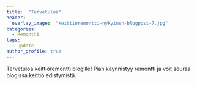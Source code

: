 ```yaml
---
title:  "Tervetuloa"
header:
  overlay_image:  "keittioremontti-nykyinen-blogpost-7.jpg"
categories: 
  - Remontti
tags:
  - update
author_profile: true
---
```


Tervetuloa keittiöremontti blogille! Pian käynnistyy remontti ja voit seuraa blogissa keittiö edistymistä.


[jekyll-docs]: http://jekyllrb.com/docs/home
[jekyll-gh]:   https://github.com/jekyll/jekyll
[jekyll-talk]: https://talk.jekyllrb.com/